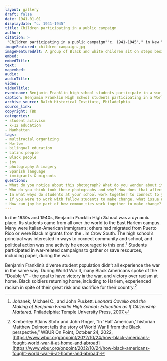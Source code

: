 ```yaml
---
layout: gallery
draft: false
date: 1941-01-01
displaydate: "c. 1941-1945"
title: Children participating in a public campaign
author:
citation: >
 "Children participating in a public campaign""c. 1941-1945"," in New York City Civil Rights History Project, Accessed: [Month Day, Year], https://nyccivilrightshistory.org/gallery/children-campaign.
imageFeatured: children-campaign.jpg
imageFeaturedAlt: A group of Black and white children sit on steps beside a large stack of paper, making "V" signs with their hands and holding campaign signs
embed: 
embedTitle: 
text: 
mapembed: 
audio: 
audioTitle: 
video: 
videoTitle: 
eventname: Benjamin Franklin high school students participate in a war-time effort to conserve paper.
caption: Benjamin Franklin High School students participating in a World War II effort to save paper.
archive_source: Balch Historical Institute, Philadelphia
source_link: 
copyright: TBD
categories:	
- student activism
- k-12 education
- Manhattan
tags:	
- multiracial organizing
- Harlem
- bilingual education
- Latinx people
- Black people
- joy
- photography & imagery
- Spanish language
- immigrants & migrants
questions:
- What do you notice about this photograph? What do you wonder about it? 
- Who do you think took these photographs and why? How does that affect how we perceive them? 
- In what ways do students at your school work together to connect to your community outside of your school and to make change? 
- If you were to work with fellow students to make change, what issue would you work on? What goal would you set? 
- How can joy be part of how communities work together to make change?
--- 
```


In the 1930s and 1940s, Benjamin Franklin High School was a dynamic place. Its students came from all over the world to the East Harlem campus. Many were Italian-American immigrants; others had migrated from Puerto Rico or were Black migrants from the Jim Crow South. The high school’s principal was interested in ways to connect community and school, and political action was one activity he encouraged to this end.[^1] Students participated in war-related campaigns to gather or save resources, including paper, during the war.

Benjamin Franklin’s diverse student population didn’t all experience the war in the same way. During World War II, many Black Americans spoke of the “Double V” - the goal to have victory in the war, and victory over racism at home. Black soldiers returning home, including to Harlem, experienced racism in spite of their great risk and sacrifice for their country.[^2]

[^1]: Johanek, Michael C., and John Puckett. *Leonard Covello and the Making of Benjamin Franklin High School : Education as If Citizenship Mattered.* Philadelphia: Temple University Press, 2007.

[^2]: Kimberley Atkins Stohr and John Ringer, “In 'Half American,' historian Matthew Delmont tells the story of World War II from the Black perspective,” WBUR On Point, October 24, 2022, [https://www.wbur.org/onpoint/2022/10/24/how-black-americans-fought-world-war-ii-at-home-and-abroad](https://www.wbur.org/onpoint/2022/10/24/how-black-americans-fought-world-war-ii-at-home-and-abroad)
